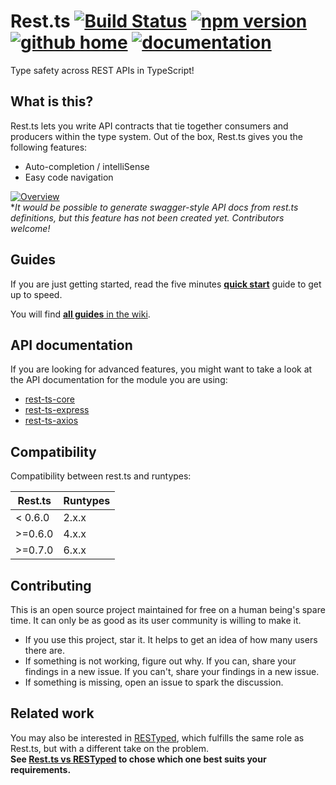 # <a name="readme"></a> Rest.ts [![Build Status](https://travis-ci.org/hmil/rest.ts.svg?branch=master)](https://travis-ci.org/hmil/rest.ts) [![npm version](https://badge.fury.io/js/rest-ts-core.svg)](https://www.npmjs.com/package/rest-ts-core) [![github home](./resources/GitHub-Mark-32px.png)](https://github.com/hmil/rest.ts#readme) [![documentation](./resources/doc.png)](http://code.hmil.fr/rest.ts/index.html)

Type safety across REST APIs in TypeScript!

## What is this?

Rest.ts lets you write API contracts that tie together consumers and producers within the type system. Out of the box, Rest.ts gives you the following features:
- Auto-completion / intelliSense
- Easy code navigation

[![Overview](./resources/elevator-pitch.png)](http://code.hmil.fr/rest.ts/resources/elevator-pitch.png)  
*_It would be possible to generate swagger-style API docs from rest.ts definitions, but this feature has not been created yet. Contributors welcome!_

## Guides

If you are just getting started, read the five minutes [**quick start**](https://github.com/hmil/rest.ts/wiki/Quick-Start) guide to get up to speed.

You will find [**all guides** in the wiki](https://github.com/hmil/rest.ts/wiki).

## API documentation

If you are looking for advanced features, you might want to take a look at the API documentation for the module you are using:

- [rest-ts-core](http://code.hmil.fr/rest.ts/modules/rest_ts_core.html)
- [rest-ts-express](http://code.hmil.fr/rest.ts/modules/rest_ts_express.html)
- [rest-ts-axios](http://code.hmil.fr/rest.ts/modules/rest_ts_axios.html)

## Compatibility

Compatibility between rest.ts and runtypes:

|Rest.ts  |  Runtypes
|---------|----------
|< 0.6.0  |  2.x.x
|>=0.6.0  |  4.x.x
|>=0.7.0  |  6.x.x


## Contributing

This is an open source project maintained for free on a human being's spare time. It can only be as good as its user community is willing to make it. 
- If you use this project, star it. It helps to get an idea of how many users there are.
- If something is not working, figure out why. If you can, share your findings in a new issue. If you can't, share your findings in a new issue.
- If something is missing, open an issue to spark the discussion.

## Related work

You may also be interested in [RESTyped](https://github.com/rawrmaan/restyped), which fulfills the same role as Rest.ts, but with a different take on the problem.  
**See [Rest.ts vs RESTyped](https://github.com/hmil/rest.ts/wiki/Rest.ts-vs-RESTyped) to chose which one best suits your requirements.**
